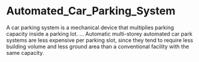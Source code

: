 # Automated_Car_Parking_System
A car parking system is a mechanical device that multiplies parking capacity inside a parking lot. ... Automatic multi-storey automated car park systems are less expensive per parking slot, since they tend to require less building volume and less ground area than a conventional facility with the same capacity.
